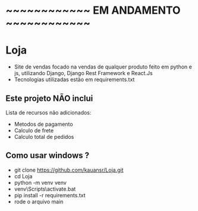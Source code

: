 # ~~~~~~~~~~~~ EM ANDAMENTO ~~~~~~~~~~~~


# Loja
- Site de vendas focado na vendas de qualquer produto feito em python e js, utilizando Django, Django Rest Framework e React.Js
- Tecnologias utilizadas estão em requirements.txt

## Este projeto NÃO inclui
Lista de recursos não adicionados:

- Metodos de pagamento
- Calculo de frete
- Calculo total de pedidos


## Como usar windows ?
- git clone https://github.com/kauansr/Loja.git
- cd Loja
- python -m venv venv
- venv\Scripts\activate.bat
- pip install -r requirements.txt
- rode o arquivo main
